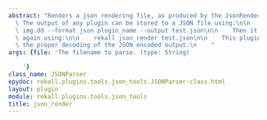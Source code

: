 ```yaml
---
abstract: "Renders a json rendering file, as produced by the JsonRenderer.\n\n   \
  \ The output of any plugin can be stored to a JSON file using:\n\n    rekall -f\
  \ img.dd --format json plugin_name --output test.json\n\n    Then it can be rendered\
  \ again using:\n\n    rekall json_render test.json\n\n    This plugin implements\
  \ the proper decoding of the JSON encoded output.\n    "
args: {file: 'The filename to parse. (type: String)

    '}
class_name: JSONParser
epydoc: rekall.plugins.tools.json_tools.JSONParser-class.html
layout: plugin
module: rekall.plugins.tools.json_tools
title: json_render
---
```

